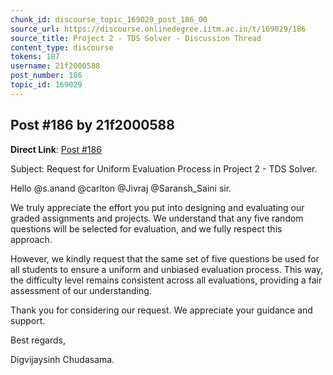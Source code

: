 ```yaml
---
chunk_id: discourse_topic_169029_post_186_00
source_url: https://discourse.onlinedegree.iitm.ac.in/t/169029/186
source_title: Project 2 - TDS Solver - Discussion Thread
content_type: discourse
tokens: 187
username: 21f2000588
post_number: 186
topic_id: 169029
---
```


## Post #186 by 21f2000588

**Direct Link**: [Post #186](https://discourse.onlinedegree.iitm.ac.in/t/169029/186)

Subject: Request for Uniform Evaluation Process in Project 2 - TDS Solver.

Hello @s.anand @carlton @Jivraj @Saransh_Saini sir.

We truly appreciate the effort you put into designing and evaluating our graded assignments and projects. We understand that any five random questions will be selected for evaluation, and we fully respect this approach.

However, we kindly request that the same set of five questions be used for all students to ensure a uniform and unbiased evaluation process. This way, the difficulty level remains consistent across all evaluations, providing a fair assessment of our understanding.

Thank you for considering our request. We appreciate your guidance and support.

Best regards,

Digvijaysinh Chudasama.
